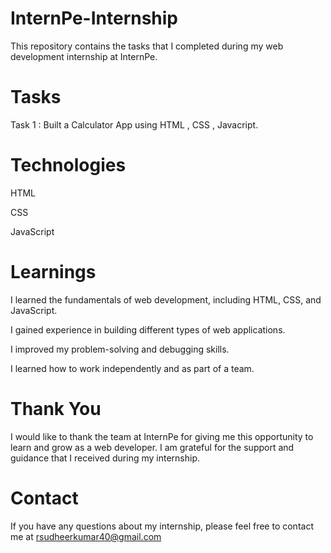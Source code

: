 # InternPe-Internship
This repository contains the tasks that I completed during my web development internship at InternPe.

# Tasks
Task 1 : Built a Calculator App using HTML , CSS , Javacript.

# Technologies
HTML 

CSS

JavaScript 

# Learnings
I learned the fundamentals of web development, including HTML, CSS, and JavaScript.

I gained experience in building different types of web applications.

I improved my problem-solving and debugging skills.

I learned how to work independently and as part of a team.

# Thank You 
I would like to thank the team at InternPe for giving me this opportunity to learn and grow as a web developer. I am grateful for the support and guidance that I received during my internship.

# Contact
If you have any questions about my internship, please feel free to contact me at rsudheerkumar40@gmail.com 
